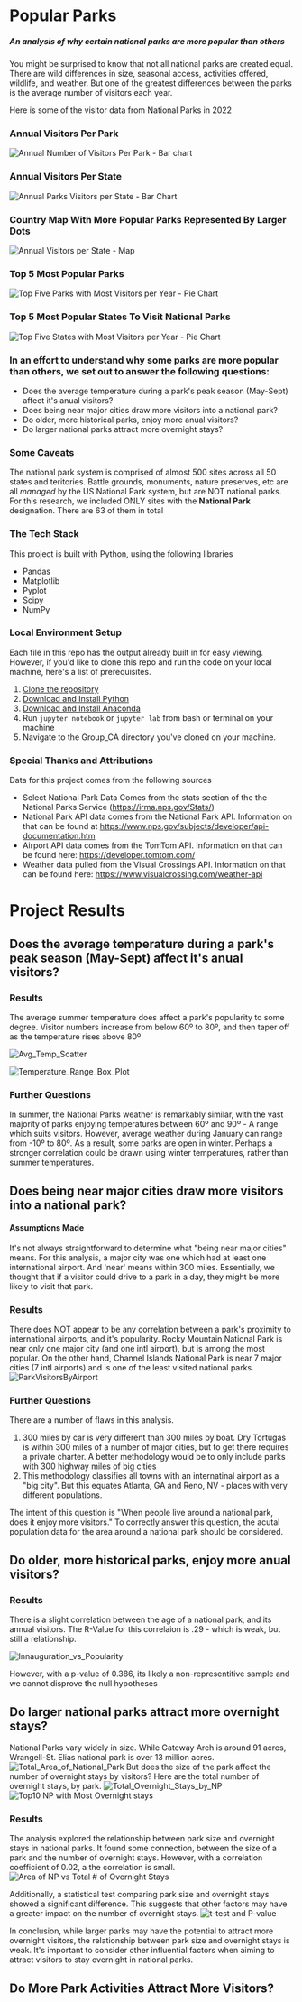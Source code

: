 # Popular Parks

##### An analysis of why certain national parks are more popular than others 

You might be surprised to know that not all national parks are created equal. There are wild differences in size, seasonal access, activities offered, wildlife, and weather. But one of the greatest differences between the parks is the average number of visitors each year. 

Here is some of the visitor data from National Parks in 2022

### Annual Visitors Per Park
![Annual Number of Visitors Per Park - Bar chart](https://github.com/JessicaRBailey/Group_CA/assets/23018536/7c9841fb-5d04-4d37-89f8-2c88720ceff6)

### Annual Visitors Per State
![Annual Parks Visitors per State - Bar Chart](https://github.com/JessicaRBailey/Group_CA/assets/23018536/6228fa24-5030-413d-8406-74a236c91533)

### Country Map With More Popular Parks Represented By Larger Dots
![Annual Visitors per State - Map](https://github.com/JessicaRBailey/Group_CA/assets/23018536/a8fcc6a8-e0bc-4d54-a216-78eb59daba58)

### Top 5 Most Popular Parks
![Top Five Parks with Most Visitors per Year - Pie Chart](https://github.com/JessicaRBailey/Group_CA/assets/23018536/f355c864-6613-4d83-9086-c18fbb55db87)

### Top 5 Most Popular States To Visit National Parks
![Top Five States with Most Visitors per Year - Pie Chart](https://github.com/JessicaRBailey/Group_CA/assets/23018536/f7a09cad-f2e1-48a8-9a3d-c301f75ecd4f)

### In an effort to understand why some parks are more popular than others, we set out to answer the following questions:

* Does the average temperature during a park's peak season (May-Sept) affect it's anual visitors?
* Does being near major cities draw more visitors into a national park?
* Do older, more historical parks, enjoy more anual visitors?
* Do larger national parks attract more overnight stays?

### Some Caveats
The national park system is comprised of almost 500 sites across all 50 states and teritories. Battle grounds, monuments, nature preserves, etc are all *managed* by the US National Park system, but are NOT national parks. For this research, we included ONLY sites with the  **National Park** designation. There are 63 of them in total

### The Tech Stack
This project is built with Python, using the following libraries
* Pandas
* Matplotlib
* Pyplot
* Scipy
* NumPy

### Local Environment Setup
Each file in this repo has the output already built in for easy viewing. However, if you'd like to clone this repo and run the code on your local machine, here's a list of prerequisites.
1. [Clone the repository](https://github.com/JessicaRBailey/Group_CA "Clone the repository") 
2. [Download and Install Python](https://www.python.org/downloads/ "Download Python")
3. [Download and Install Anaconda](https://docs.anaconda.com/free/anaconda/getting-started/index.html "Download and Install Anaconda")
4. Run `jupyter notebook` or `jupyter lab` from bash or terminal on your machine
5. Navigate to the Group_CA directory you've cloned on your machine.

### Special Thanks and Attributions
Data for this project comes from the following sources
* Select National Park Data Comes from the stats section of the the National Parks Service (https://irma.nps.gov/Stats/)
* National Park API data comes from the National Park API. Information on that can be found at https://www.nps.gov/subjects/developer/api-documentation.htm
* Airport API data comes from the TomTom API. Information on that can be found here: https://developer.tomtom.com/
* Weather data pulled from the Visual Crossings API. Information on that can be found here: https://www.visualcrossing.com/weather-api

# Project Results

## Does the average temperature during a park's peak season (May-Sept) affect it's anual visitors?

### Results
The average summer temperature does affect a park's popularity to some degree. Visitor numbers increase from below 60º to 
80º, and then taper off as the temperature rises above 80º

![Avg_Temp_Scatter](https://github.com/JessicaRBailey/Group_CA/assets/23018536/0be815bb-66ce-4012-93f8-35c27001568b)

![Temperature_Range_Box_Plot](https://github.com/JessicaRBailey/Group_CA/assets/23018536/b9b2ed65-813d-4356-bbec-6fcef40247db)

### Further Questions
In summer, the National Parks weather is remarkably similar, with the vast majority of parks enjoying temperatures between 60º and 90º - A range which suits visitors. However, average weather during January can range from -10º to 80º. As a result, some parks are open in winter. Perhaps a stronger correlation could be drawn using winter temperatures, rather than summer temperatures.

## Does being near major cities draw more visitors into a national park?

#### Assumptions Made
It's not always straightforward to determine what "being near major cities" means. For this analysis, a major city was one which had at least one international airport. And 'near' means within 300 miles. Essentially, we thought that if a visitor could drive to a park in a day, they might be more likely to visit that park.

### Results
There does NOT appear to be any correlation between a park's proximity to international airports, and it's popularity. Rocky Mountain National Park is near only one major city (and one intl airport), but is among the most popular. On the other hand, Channel Islands National Park is near 7 major cities (7 intl airports) and is one of the least visited national parks. 
![ParkVisitorsByAirport](https://github.com/JessicaRBailey/Group_CA/assets/23018536/877734ec-5183-43b7-ace7-4215d62c67f3)

### Further Questions
There are a number of flaws in this analysis.
1. 300 miles by car is very different than 300 miles by boat. Dry Tortugas is within 300 miles of a number of major cities, but to get there requires a private charter. A better methodology would be to only include parks with 300 highway miles of big cities
2. This methodology classifies all towns with an internatinal airport as a "big city". But this equates Atlanta, GA and Reno, NV - places with very different populations.

The intent of this question is "When people live around a national park, does it enjoy more visitors." To correctly answer this question, the acutal population data for the area around a national park should be considered. 

## Do older, more historical parks, enjoy more anual visitors?

### Results
There is a slight correlation between the age of a national park, and its annual visitors. The R-Value for this correlaion is .29 - which is weak, but still a relationship.

![Innauguration_vs_Popularity](https://github.com/JessicaRBailey/Group_CA/assets/23018536/2aee2a77-bdbc-48e7-aad0-f60bf20f6a3d)

However, with a p-value of 0.386, its likely a non-representitive sample and we cannot disprove the null hypotheses

## Do larger national parks attract more overnight stays?
National Parks vary widely in size. While Gateway Arch is around 91 acres, Wrangell-St. Elias national park is over 13 million acres. 
![Total_Area_of_National_Park](https://github.com/JessicaRBailey/Group_CA/assets/23018536/d158bcee-c307-479c-a690-904944f24fcc)
But does the size of the park affect the number of overnight stays by visitors? Here are the total number of overnight stays, by park. 
![Total_Overnight_Stays_by_NP](https://github.com/JessicaRBailey/Group_CA/assets/23018536/baec0389-9803-439f-8f4e-2aac0b7509e4)
![Top10 NP with Most Overnight stays](https://github.com/JessicaRBailey/Group_CA/assets/23018536/a406fb40-5f44-442a-b980-6ac50b4c42ff)

### Results
The analysis explored the relationship between park size and overnight stays in national parks. It found some connection, between the size of a park and the number of overnight stays. However, with a correlation coefficient of 0.02, a the correlation is small. 
![Area of NP vs Total # of Overnight Stays](https://github.com/JessicaRBailey/Group_CA/assets/23018536/831f1af9-88d0-46de-ba75-b64a18341f37)

Additionally, a statistical test comparing park size and overnight stays showed a significant difference. This suggests that other factors may have a greater impact on the number of overnight stays.
![t-test and P-value](https://github.com/JessicaRBailey/Group_CA/assets/23018536/094d4b07-ae3a-4b0b-8701-bea31e118508)

In conclusion, while larger parks may have the potential to attract more overnight visitors, the relationship between park size and overnight stays is weak. It's important to consider other influential factors when aiming to attract visitors to stay overnight in national parks.

## Do More Park Activities Attract More Visitors?
